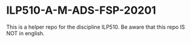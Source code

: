 # ILP510-A-M-ADS-FSP-20201
This is a helper repo for the discipline ILP510. Be aware that this repo IS NOT in english.
